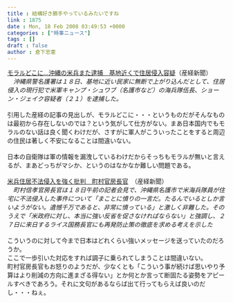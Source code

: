 ```yaml
---
title : 結構好き勝手やっているみたいですね
link : 1875
date : Mon, 18 Feb 2008 03:49:53 +0000
categories : ["時事ニュース"]
tags : []
draft : false
author : 倉下忠憲
---
```


<A HREF="http://sankei.jp.msn.com/affairs/crime/080218/crm0802181122011-n1.htm" TARGET="_blank">モラルどこに…沖縄の米兵また逮捕　基地近くで住居侵入容疑</A>（産経新聞）<BR><I>　沖縄県警名護署は１８日、基地に近い民家に無断で上がり込んだとして、住居侵入の現行犯で米軍キャンプ・シュワブ（名護市など）の海兵隊伍長、ショーン・ジェイク容疑者（２１）を逮捕した。</I><BR><BR>引用した産経の記事の見出しが、モラルどこに・・・というものだがそんなものは最初から存在しないのでは？という気がして仕方がない。まあ日本国内でもモラルのない話は良く聞くわけだが、さすがに軍人がこういったことをすると周辺の住民は著しく不安になることは間違いない。<BR><BR>日本の自衛隊は軍の情報を漏洩しているわけだからそっちもモラルが無いと言えるが、まあどっちがマシか、というのはなかなか難しい問題である。<BR><BR><A HREF="http://sankei.jp.msn.com/politics/policy/080218/plc0802181205002-n1.htm" TARGET="_blank">米兵住居不法侵入を強く批判　町村官房長官</A>　（産経新聞）<BR><I>　町村信孝官房長官は１８日午前の記者会見で、沖縄県名護市で米海兵隊員が住宅に不法侵入した事件について「まことに憤りの一言だ。たるんでいるとしか言いようがない。遺憾千万であると、非常に憤っている」と激しく非難した。そのうえで「米政府に対し、本当に強い反省を促さなければならない」と強調し、２７日に来日するライス国務長官にも再発防止策の徹底を求める考えを示した</I><BR><BR>こういうのに対して今まで日本はどれくらい強いメッセージを送っていたのだろうか。<BR>ここで一歩引いた対応をすれば調子に乗られてしまうことは間違いない。<BR>町村官房長官もお怒りのようだが、少なくとも「こういう事が続けば思いやり予算はより削減の方向に進まざる得ない」とか何とか言って断固たる姿勢をアピールすべきであろう。それに文句があるならば出て行ってもらえば良いのだし・・・ねぇ。<br><br>
